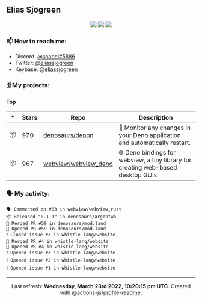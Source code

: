 ## Elias Sjögreen

<p align="center">
  <img src="https://img.shields.io/badge/🎂-dec. 2003-success" />
  <img src="https://img.shields.io/badge/🌎-Stockholm-informational" />
  <img src="https://img.shields.io/badge/👦-He/Him-informational" />
</p>

### 📫 How to reach me:

- Discord: [@snabel#5886](https://discord.com/users/267978757799673866)
- Twitter: [@eliassjogreen](https://twitter.com/eliassjogreen)
- Keybase: [@eliassjogreen](https://keybase.io/eliassjogreen)

### 🗄 My projects:

#### Top
|*|Stars|Repo|Description|
|---|---|---|---|
| 📦 | 970 | [denosaurs/denon](https://github.com/denosaurs/denon) | 👀 Monitor any changes in your Deno application and automatically restart. |
| 📦 | 967 | [webview/webview_deno](https://github.com/webview/webview_deno) | 🌐 Deno bindings for webview, a tiny library for creating web-based desktop GUIs |

### 🗣 My activity:

```
🗣 Commented on #63 in webview/webview_rust
📦 Released "0.1.1" in denosaurs/argontwo
🎉 Merged PR #59 in denosaurs/mod.land
💪 Opened PR #59 in denosaurs/mod.land
❗️ Closed issue #3 in whistle-lang/website
🎉 Merged PR #4 in whistle-lang/website
💪 Opened PR #4 in whistle-lang/website
❗️ Opened issue #3 in whistle-lang/website
❗️ Opened issue #2 in whistle-lang/website
❗️ Opened issue #1 in whistle-lang/website
```

------------
<p align="center">Last refresh: <b>Wednesday, March 23rd 2022, 10:20:15 pm UTC</b>. Created with <a href=https://github.com/marketplace/actions/profile-readme>@actions-js/profile-readme</a>.</p>

